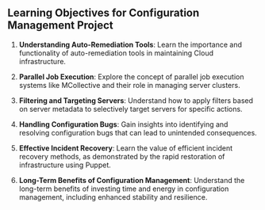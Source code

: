 ## Learning Objectives for Configuration Management Project

1. **Understanding Auto-Remediation Tools**: Learn the importance and functionality of auto-remediation tools in maintaining Cloud infrastructure.

2. **Parallel Job Execution**: Explore the concept of parallel job execution systems like MCollective and their role in managing server clusters.

3. **Filtering and Targeting Servers**: Understand how to apply filters based on server metadata to selectively target servers for specific actions.

4. **Handling Configuration Bugs**: Gain insights into identifying and resolving configuration bugs that can lead to unintended consequences.

5. **Effective Incident Recovery**: Learn the value of efficient incident recovery methods, as demonstrated by the rapid restoration of infrastructure using Puppet.

6. **Long-Term Benefits of Configuration Management**: Understand the long-term benefits of investing time and energy in configuration management, including enhanced stability and resilience.
